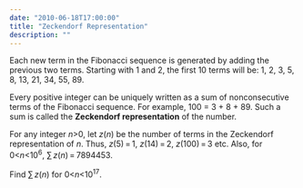 ```yaml
---
date: "2010-06-18T17:00:00"
title: "Zeckendorf Representation"
description: ""
---
```


<p>Each new term in the Fibonacci sequence is generated by adding the previous two terms.
Starting with 1 and 2, the first 10 terms will be: 1, 2, 3, 5, 8, 13, 21, 34, 55, 89.</p>
<p>Every positive integer can be uniquely written as a sum of nonconsecutive terms of the Fibonacci sequence. For example, 100 = 3 + 8 + 89.
Such a sum is called the <b>Zeckendorf representation</b> of the number.</p>
<p>For any integer <var>n</var>&gt;0, let <var>z</var>(<var>n</var>) be the number of terms in the Zeckendorf representation of <var>n</var>.
Thus, <var>z</var>(5) = 1, <var>z</var>(14) = 2, <var>z</var>(100) = 3 etc.
Also, for 0&lt;<var>n</var>&lt;10<sup>6</sup>, ∑ <var>z</var>(<var>n</var>) = 7894453.</p>
<p>Find ∑ <var>z</var>(<var>n</var>) for 0&lt;<var>n</var>&lt;10<sup>17</sup>.</p>

